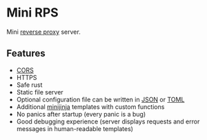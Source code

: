 # Mini RPS

Mini [reverse proxy](https://en.wikipedia.org/wiki/Reverse_proxy) server.

## Features
 - [CORS](https://developer.mozilla.org/en-US/docs/Web/HTTP/CORS)
 - HTTPS
 - Safe rust
 - Static file server
 - Optional configuration file can be written in
[JSON](https://www.json.org/json-en.html) or
[TOML](https://toml.io/en/)
 - Additional [minijinja](https://github.com/mitsuhiko/minijinja) templates with custom functions
 - No panics after startup (every panic is a bug)
 - Good debugging experience (server displays requests and error messages in human-readable templates)
